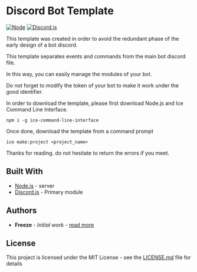 # Discord Bot Template
[![Node](https://img.shields.io/badge/Node-v10.15.3-informational.svg)](https://nodejs.org/fr/)
[![Discord.js](https://img.shields.io/badge/discord.js-11.4.2-blue.svg)](https://discord.js.org/#/docs/main/stable/general/welcome)

This template was created in order to avoid the redundant phase of the early design of a bot discord.

This template separates events and commands from the main bot discord file.

In this way, you can easily manage the modules of your bot.

Do not forget to modify the token of your bot to make it work under the good identifier.

In order to download the template, please first download Node.js and Ice Command Line Interface.

```
npm i -g ice-command-line-interface
```

Once done, download the template from a command prompt
```
ice make:project <project_name>
```

Thanks for reading. do not hesitate to return the errors if you meet.

## Built With

* [Node.js](https://nodejs.org/fr/) - server
* [Discord.js](https://discord.js.org/) - Primary module

## Authors

* **Freeze** - *Initial work* - [read more](https://github.com/Freeze455)

## License

This project is licensed under the MIT License - see the [LICENSE.md](LICENSE.md) file for details
